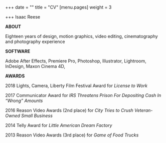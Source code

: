 +++
date = ""
title = "CV"
[menu.pages]
weight = 3

+++
Isaac Reese

**ABOUT**

Eighteen years of design, motion graphics, video editing, cinematography and photography experience

**SOFTWARE**

Adobe After Effects, Premiere Pro, Photoshop, Illustrator, Lightroom, InDesign, Maxon Cinema 4D, 

**AWARDS**

2018 Lights, Camera, Liberty Film Festival Award for _License to Work_

2017 Communicator Award for _IRS Threatens Prison For Depositing Cash In “Wrong” Amounts_

2016 Reason Video Awards (2nd place) for _City Tries to Crush Veteran-Owned Small Business_

2014 Telly Award for _Little American Dream Factory_

2013 Reason Video Awards (3rd place) for _Game of Food Trucks_